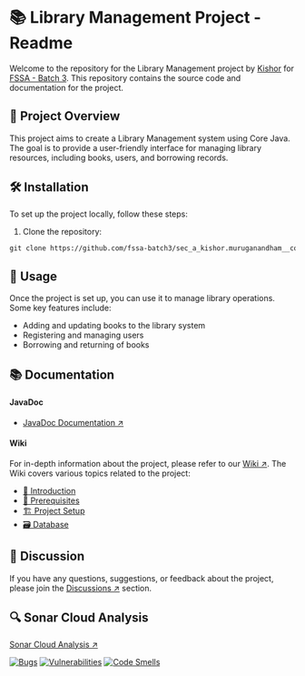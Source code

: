 # 📚 Library Management Project - Readme

Welcome to the repository for the Library Management project by [Kishor](https://github.com/Kishor-550) for [FSSA - Batch 3](https://github.com/fssa-batch3). This repository contains the source code and documentation for the project.

## 📖 Project Overview

This project aims to create a Library Management system using Core Java. The goal is to provide a user-friendly interface for managing library resources, including books, users, and borrowing records.

## 🛠️ Installation

To set up the project locally, follow these steps:

1. Clone the repository:
```markdown
git clone https://github.com/fssa-batch3/sec_a_kishor.muruganandham__corejava_project_2.git
```

## 🚀 Usage

Once the project is set up, you can use it to manage library operations. Some key features include:

- Adding and updating books to the library system
- Registering and managing users
- Borrowing and returning of books

## 📚 Documentation

#### JavaDoc

- [JavaDoc Documentation ↗️](https://fssa-batch3.github.io/sec_a_kishor.muruganandham__corejava_project_2/)

#### Wiki

For in-depth information about the project, please refer to our [Wiki ↗️](https://github.com/fssa-batch3/sec_a_kishor.muruganandham__corejava_project_2/wiki).
The Wiki covers various topics related to the project:

- [👋 Introduction](https://github.com/fssa-batch3/sec_a_kishor.muruganandham__corejava_project_2/wiki/Introduction)
- [🔧 Prerequisites](https://github.com/fssa-batch3/sec_a_kishor.muruganandham__corejava_project_2/wiki/Prerequisites)
- [🏗️ Project Setup](https://github.com/fssa-batch3/sec_a_kishor.muruganandham__corejava_project_2/wiki/Project-Setup)
- [🗃️ Database](https://github.com/fssa-batch3/sec_a_kishor.muruganandham__corejava_project_2/wiki/Database)

## 💬 Discussion

If you have any questions, suggestions, or feedback about the project, please join the [Discussions ↗️](https://github.com/fssa-batch3/sec_a_kishor.muruganandham__corejava_project_2/discussions) section.

## 🔍 Sonar Cloud Analysis

[Sonar Cloud Analysis ↗️](https://sonarcloud.io/summary/new_code?id=fssa-batch3_kishor.muruganandham__corejava_project_2)

[![Bugs](https://sonarcloud.io/api/project_badges/measure?project=fssa-batch3_kishor.muruganandham__corejava_project_2&metric=bugs)](https://sonarcloud.io/summary/new_code?id=fssa-batch3_kishor.muruganandham__corejava_project_2)
[![Vulnerabilities](https://sonarcloud.io/api/project_badges/measure?project=fssa-batch3_kishor.muruganandham__corejava_project_2&metric=vulnerabilities)](https://sonarcloud.io/summary/new_code?id=fssa-batch3_kishor.muruganandham__corejava_project_2)
[![Code Smells](https://sonarcloud.io/api/project_badges/measure?project=fssa-batch3_kishor.muruganandham__corejava_project_2&metric=code_smells)](https://sonarcloud.io/summary/new_code?id=fssa-batch3_kishor.muruganandham__corejava_project_2)
